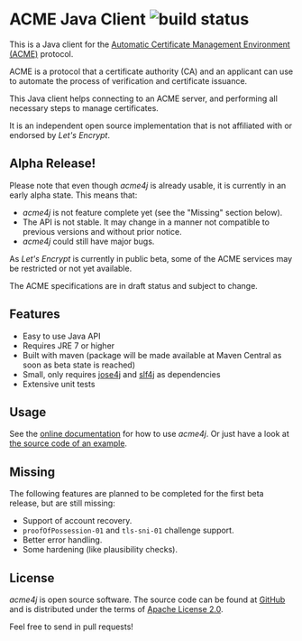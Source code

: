 # ACME Java Client ![build status](http://jenkins.shredzone.net/buildStatus/icon?job=acme4j)

This is a Java client for the [Automatic Certificate Management Environment (ACME)](https://tools.ietf.org/html/draft-ietf-acme-acme-01) protocol.

ACME is a protocol that a certificate authority (CA) and an applicant can use to automate the process of verification and certificate issuance.

This Java client helps connecting to an ACME server, and performing all necessary steps to manage certificates.

It is an independent open source implementation that is not affiliated with or endorsed by _Let's Encrypt_.

## Alpha Release!

Please note that even though _acme4j_ is already usable, it is currently in an early alpha state. This means that:

* _acme4j_ is not feature complete yet (see the "Missing" section below).
* The API is not stable. It may change in a manner not compatible to previous versions and without prior notice.
* _acme4j_ could still have major bugs.

As _Let's Encrypt_ is currently in public beta, some of the ACME services may be restricted or not yet available.

The ACME specifications are in draft status and subject to change.

## Features

* Easy to use Java API
* Requires JRE 7 or higher
* Built with maven (package will be made available at Maven Central as soon as beta state is reached)
* Small, only requires [jose4j](https://bitbucket.org/b_c/jose4j/wiki/Home) and [slf4j](http://www.slf4j.org/) as dependencies
* Extensive unit tests

## Usage

See the [online documentation](http://www.shredzone.org/maven/acme4j/) for how to use _acme4j_. Or just have a look at [the source code of an example](https://github.com/shred/acme4j/blob/master/acme4j-example/src/main/java/org/shredzone/acme4j/ClientTest.java).

## Missing

The following features are planned to be completed for the first beta release, but are still missing:

* Support of account recovery.
* `proofOfPossession-01` and `tls-sni-01` challenge support.
* Better error handling.
* Some hardening (like plausibility checks).

## License

_acme4j_ is open source software. The source code can be found at [GitHub](https://github.com/shred/acme4j) and is distributed under the terms of [Apache License 2.0](http://www.apache.org/licenses/LICENSE-2.0).

Feel free to send in pull requests!
